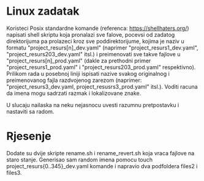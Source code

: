 # Linux zadatak 

Koristeci Posix standardne komande (referenca: https://shellhaters.org/) napisati shell skriptu koja pronalazi sve falove, pocevsi od zadatog direktorijuma pa prolazeci kroz sve poddirektorijume, kojima je naziv u formatu "project_resurs[n]_dev.yaml" (naprimer "project_resurs1_dev.yaml", "project_resurs203_dev.yaml" itsl.) i preimenovati sve takve fajlove u "project_resurs[n]_prod.yaml" (dakle za prethodni primer 
"project_resurs1_prod.yaml" i "project_resurs203_prod.yaml" respektivno). Prilikom rada u posebnoj liniji ispisati nazive svakog originalnog i preimenovanog fajla razdvojenog zarezom (naprimer: "project_resurs3_dev.yaml, project_resusrs3_prod.yaml" itsl.). Voditi racuna da imena mogu sadrzati razmak i lokalizovane znake. 

U slucaju nailaska na neku nejasnocu uvesti razumnu pretpostavku i nastaviti sa radom. 

# Rjesenje
Dodate su dvije skripte rename.sh i rename_revert.sh koja vraca fajlove na staro stanje.
Generisao sam random imena pomocu touch project_resurs{0..345}_dev.yaml komande i napravio dva podfoldera files2 i files3.
